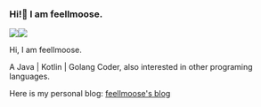 ### Hi!👋 I am feellmoose. 

<p>
  <img src = "https://github-readme-stats.vercel.app/api/top-langs/?username=feellmoose&layout=compact"/><img src = "https://github-readme-stats.vercel.app/api?username=feellmoose&theme=graywhite&hide=issues"/>
</p>

Hi, I am feellmoose.

A Java | Kotlin | Golang Coder, also interested in other programing languages. 

Here is my personal blog: [feellmoose's blog](http://feellmoose.fun)
